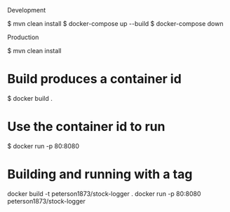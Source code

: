 Development

$ mvn clean install
$ docker-compose up --build
$ docker-compose down

Production

$ mvn clean install

# Build produces a container id
$ docker build . 

# Use the container id to run
$ docker run -p 80:8080 <id> 

# Building and running with a tag
docker build -t peterson1873/stock-logger .
docker run -p 80:8080 peterson1873/stock-logger

